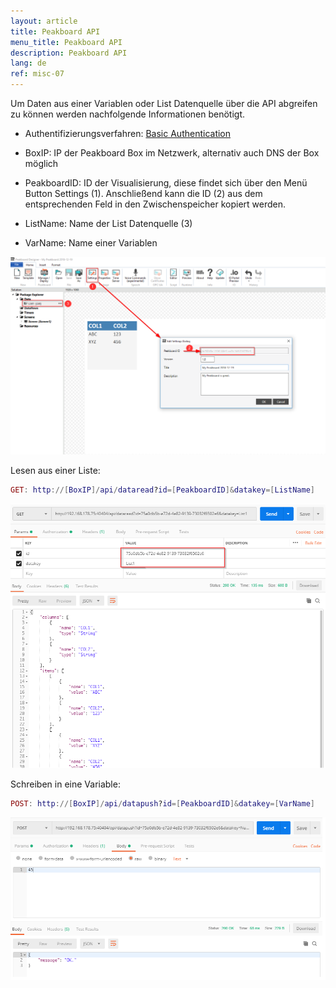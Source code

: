 ```yaml
---
layout: article
title: Peakboard API
menu_title: Peakboard API
description: Peakboard API
lang: de
ref: misc-07
---
```


Um Daten aus einer Variablen oder List Datenquelle über die API abgreifen zu können werden nachfolgende Informationen benötigt.

* Authentifizierungsverfahren: [Basic Authentication](https://de.wikipedia.org/wiki/HTTP-Authentifizierung#Basic_Authentication)

* BoxIP: IP der Peakboard Box im Netzwerk, alternativ auch DNS der Box möglich
* PeakboardID: ID der Visualisierung, diese findet sich über den Menü Button Settings (1). Anschließend kann die ID (2) aus dem entsprechenden Feld in den Zwischenspeicher kopiert werden.
* ListName: Name der List Datenquelle (3)
* VarName: Name einer Variablen

![API01](/assets/images/misc/API/API01.png)

Lesen aus einer Liste:

```lua
GET: http://[BoxIP]/api/dataread?id=[PeakboardID]&datakey=[ListName]
```

![API02](/assets/images/misc/API/API02.png)

Schreiben in eine Variable:

```lua
POST: http://[BoxIP]/api/datapush?id=[PeakboardID]&datakey=[VarName]
```

![API03](/assets/images/misc/API/API03.png)